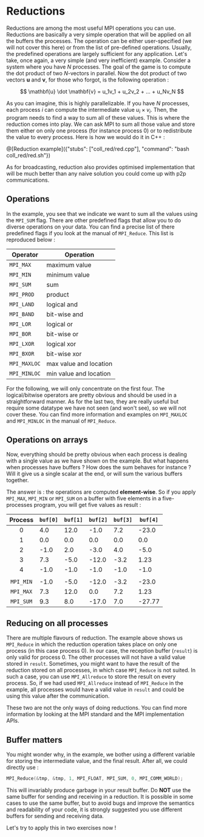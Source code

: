 # Reductions

Reductions are among the most useful MPI operations you can use. Reductions are basically a very simple operation that will be applied on all the buffers the processes. The operation can be either user-specified (we will not cover this here) or from the list of pre-defined operations. Usually, the predefined operations are largely sufficient for any application. Let's take, once again, a very simple (and very inefficient) example. Consider a system where you have $`N`$ processes. The goal of the game is to compute the dot product of two $`N`$-vectors in parallel. Now the dot product of two vectors $`\mathbf{u}`$ and $`\mathbf{v}`$, for those who forgot, is the following operation :

```math

\mathbf{u} \dot \mathbf{v} = u_1v_1 + u_2v_2 + ... + u_Nv_N

```

As you can imagine, this is highly parallelizable. If you have $`N`$ processes, each process $`i`$ can compute the intermediate value $`u_i \times v_i`$. Then, the program needs to find a way to sum all of these values. This is where the reduction comes into play. We can ask MPI to sum all those value and store them either on only one process (for instance process 0) or to redistribute the value to every process. Here is how we would do it in C++ :

@[Reduction example]({"stubs": ["coll_red/red.cpp"], "command": "bash coll_red/red.sh"})

As for broadcasting, reduction also provides optimised implementation that will be much better than any naive solution you could come up with p2p communications.

## Operations

In the example, you see that we indicate we want to sum all the values using the `MPI_SUM` flag. There are other predefined flags that allow you to do diverse operations on your data. You can find a precise list of there predefined flags if you look at the manual of `MPI_Reduce`. This list is reproduced below :

Operator | Operation
---------|--------
`MPI_MAX` | maximum value
`MPI_MIN` | minimum value
`MPI_SUM` | sum
`MPI_PROD` | product
`MPI_LAND` | logical and
`MPI_BAND` | bit-wise and
`MPI_LOR` | logical or
`MPI_BOR` | bit-wise or
`MPI_LXOR` | logical xor
`MPI_BXOR` | bit-wise xor
`MPI_MAXLOC` | max value and location
`MPI_MINLOC` | min value and location

For the following, we will only concentrate on the first four. The logical/bitwise operators are pretty obvious and should be used in a straightforward manner. As for the last two, they are really useful but require some datatype we have not seen (and won't see), so we will not cover these. You can find more information and examples on `MPI_MAXLOC` and `MPI_MINLOC` in the manual of `MPI_Reduce`.

## Operations on arrays

Now, everything should be pretty obvious when each process is dealing with a single value as we have shown on the example. But what happens when processes have buffers ? How does the sum behaves for instance ? Will it give us a single scalar at the end, or will sum the various buffers together.

The answer is : the operations are computed **element-wise**. So if you apply `MPI_MAX`, `MPI_MIN` or `MPI_SUM` on a buffer with five elements in a five-processes program, you will get five values as result :

Process   | `buf[0]` | `buf[1]` | `buf[2]` | `buf[3]` | `buf[4]`
:---:     |----------|----------|----------|----------|---------
0         | 4.0      | 12.0     | -1.0     | 7.2      | -23.0
1         | 0.0      | 0.0      | 0.0      | 0.0      | 0.0
2         | -1.0     | 2.0      | -3.0     | 4.0      | -5.0
3         | 7.3      | -5.0     | -12.0    | -3.2     | 1.23
4         | -1.0     | -1.0     | -1.0     | -1.0     | -1.0
          |          |          |          |          | 
`MPI_MIN` | -1.0     | -5.0     | -12.0    | -3.2     | -23.0
`MPI_MAX` | 7.3      | 12.0     | 0.0      | 7.2      | 1.23
`MPI_SUM` | 9.3      | 8.0      | -17.0    | 7.0      | -27.77

## Reducing on all processes

There are multiple flavours of reduction. The example above shows us `MPI_Reduce` in which the reduction operation takes place on only one process (in this case process 0). In our case, the reception buffer (`result`) is only valid for process 0. The other processes will not have a valid value stored in `result`. Sometimes, you might want to have the result of the reduction stored on all processes, in which case `MPI_Reduce` is not suited. In such a case, you can use `MPI_Allreduce` to store the result on every process. So, if we had used `MPI_Allreduce` instead of `MPI_Reduce` in the example, all processes would have a valid value in `result` and could be using this value after the communication.

These two are not the only ways of doing reductions. You can find more information by looking at the MPI standard and the MPI implementation APIs.

## Buffer matters

You might wonder why, in the example, we bother using a different variable for storing the intermediate value, and the final result. After all, we could directly use :

```cpp
MPI_Reduce(&tmp, &tmp, 1, MPI_FLOAT, MPI_SUM, 0, MPI_COMM_WORLD);
```

This will invariably produce garbage in your result buffer. Do **NOT** use the same buffer for sending and receiving in a reduction. It is possible in some cases to use the same buffer, but to avoid bugs and improve the semantics and readability of your code, it is strongly suggested you use different buffers for sending and receiving data.

Let's try to apply this in two exercises now !